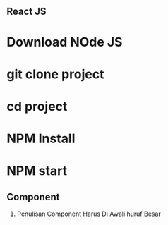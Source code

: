 ## React JS
   # Download NOde JS 
   # git clone project
   # cd project
   # NPM Install
   # NPM start
   
## Component
1. Penulisan Component Harus Di Awali huruf Besar